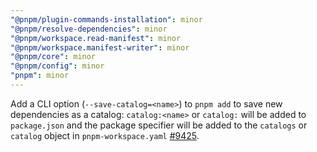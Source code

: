```yaml
---
"@pnpm/plugin-commands-installation": minor
"@pnpm/resolve-dependencies": minor
"@pnpm/workspace.read-manifest": minor
"@pnpm/workspace.manifest-writer": minor
"@pnpm/core": minor
"@pnpm/config": minor
"pnpm": minor
---
```


Add a CLI option (`--save-catalog=<name>`) to `pnpm add` to save new dependencies as a catalog: `catalog:<name>` or `catalog:` will be added to `package.json` and the package specifier will be added to the `catalogs` or `catalog` object in `pnpm-workspace.yaml` [#9425](https://github.com/pnpm/pnpm/issues/9425).
